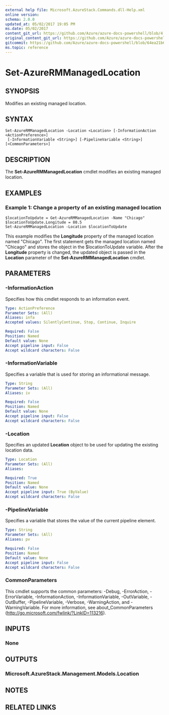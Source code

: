 ```yaml
---
external help file: Microsoft.AzureStack.Commands.dll-Help.xml
online version:
schema: 2.0.0
updated_at: 05/02/2017 19:05 PM
ms.date: 05/02/2017
content_git_url: https://github.com/Azure/azure-docs-powershell/blob/4.1.0/azureps-cmdlets-docs/AzureStack/AzureRM.AzureStackAdmin/v0.10.6/Set-AzureRMManagedLocation.md
original_content_git_url: https://github.com/Azure/azure-docs-powershell/blob/4.1.0/azureps-cmdlets-docs/AzureStack/AzureRM.AzureStackAdmin/v0.10.6/Set-AzureRMManagedLocation.md
gitcommit: https://github.com/Azure/azure-docs-powershell/blob/64ea21b6f9d300bac04d2df45c463f94a5e389b4
ms.topic: reference
---
```


# Set-AzureRMManagedLocation

## SYNOPSIS
Modifies an existing managed location.

## SYNTAX

```
Set-AzureRMManagedLocation -Location <Location> [-InformationAction <ActionPreference>]
 [-InformationVariable <String>] [-PipelineVariable <String>] [<CommonParameters>]
```

## DESCRIPTION
The **Set-AzureRMManagedLocation** cmdlet modifies an existing managed location.

## EXAMPLES

### Example 1: Change a property of an existing managed location
```
$locationToUpdate = Get-AzureRMManagedLocation -Name "Chicago"
$locationToUpdate.Longitude = 80.5
Set-AzureRMManagedLocation -Location $locationToUpdate
```

This example modifies the **Longitude** property of the managed location named "Chicago".
The first statement gets the managed location named "Chicago" and stores the object in the $locationToUpdate variable.
After the **Longitude** property is changed, the updated object is passed in the **Location** parameter of the **Set-AzureRMManagedLocation** cmdlet.

## PARAMETERS

### -InformationAction
Specifies how this cmdlet responds to an information event.

```yaml
Type: ActionPreference
Parameter Sets: (All)
Aliases: infa
Accepted values: SilentlyContinue, Stop, Continue, Inquire

Required: False
Position: Named
Default value: None
Accept pipeline input: False
Accept wildcard characters: False
```

### -InformationVariable
Specifies a variable that is used for storing an informational message.

```yaml
Type: String
Parameter Sets: (All)
Aliases: iv

Required: False
Position: Named
Default value: None
Accept pipeline input: False
Accept wildcard characters: False
```

### -Location
Specifies an updated **Location** object to be used for updating the existing location data.

```yaml
Type: Location
Parameter Sets: (All)
Aliases:

Required: True
Position: Named
Default value: None
Accept pipeline input: True (ByValue)
Accept wildcard characters: False
```

### -PipelineVariable
Specifies a variable that stores the value of the current pipeline element.

```yaml
Type: String
Parameter Sets: (All)
Aliases: pv

Required: False
Position: Named
Default value: None
Accept pipeline input: False
Accept wildcard characters: False
```

### CommonParameters
This cmdlet supports the common parameters: -Debug, -ErrorAction, -ErrorVariable, -InformationAction, -InformationVariable, -OutVariable, -OutBuffer, -PipelineVariable, -Verbose, -WarningAction, and -WarningVariable. For more information, see about_CommonParameters (http://go.microsoft.com/fwlink/?LinkID=113216).

## INPUTS

### None

## OUTPUTS

### Microsoft.AzureStack.Management.Models.Location

## NOTES

## RELATED LINKS
